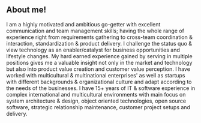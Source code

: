 ## About me!

I am a highly motivated and ambitious go-getter with excellent communication and team management skills; having the whole range of experience right from requirements gathering to cross-team coordination & interaction, standardization & product delivery. I challenge the status quo & view technology as an enabler/catalyst for business opportunities and lifestyle changes. My hard earned experience gained by serving in multiple positions gives me a valuable insight not only in the market and technology but also into product value creation and customer value perception. I have worked with multicultural & multinational enterprises' as well as startups with different backgrounds & organizational culture and adapt according to the needs of the businesses. I have 15+ years of IT & software experience in complex international and multicultural environments with main focus on system architecture & design, object oriented technologies, open source software, strategic relationship maintenance, customer project setups and delivery.